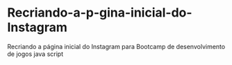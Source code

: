 # Recriando-a-p-gina-inicial-do-Instagram
Recriando a página inicial do Instagram para Bootcamp de desenvolvimento de jogos java script
